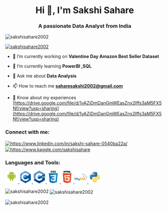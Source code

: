 <h1 align="center">Hi 👋, I'm Sakshi Sahare</h1>
<h3 align="center">A passionate Data Analyst from India</h3>

<p align="left"> <img src="https://komarev.com/ghpvc/?username=sakshisahare2002&label=Profile%20views&color=0e75b6&style=flat" alt="sakshisahare2002" /> </p>

<p align="left"> <a href="https://github.com/ryo-ma/github-profile-trophy"><img src="https://github-profile-trophy.vercel.app/?username=sakshisahare2002" alt="sakshisahare2002" /></a> </p>

- 🔭 I’m currently working on **Valentine Day Amazon Best Seller Dataset**

- 🌱 I’m currently learning **PowerBI ,SQL**

- 💬 Ask me about **Data Analysis**

- 📫 How to reach me **saharesakshi2002@gmail.com**

- 📄 Know about my experiences [https://drive.google.com/file/d/1vAZjDmDanGmWEasZnx2Iffs3aM5FX5Nf/view?usp=sharing](https://drive.google.com/file/d/1vAZjDmDanGmWEasZnx2Iffs3aM5FX5Nf/view?usp=sharing)

<h3 align="left">Connect with me:</h3>
<p align="left">
<a href="https://www.linkedin.com/in/sakshi-sahare-0540ba22a/" target="blank"><img align="center" src="https://raw.githubusercontent.com/rahuldkjain/github-profile-readme-generator/master/src/images/icons/Social/linked-in-alt.svg" alt="https://www.linkedin.com/in/sakshi-sahare-0540ba22a/" height="30" width="40" /></a>
<a href="https://kaggle.com/https://www.kaggle.com/sakshisahare" target="blank"><img align="center" src="https://raw.githubusercontent.com/rahuldkjain/github-profile-readme-generator/master/src/images/icons/Social/kaggle.svg" alt="https://www.kaggle.com/sakshisahare" height="30" width="40" /></a>
</p>

<h3 align="left">Languages and Tools:</h3>
<p align="left"> <a href="https://developer.android.com" target="_blank" rel="noreferrer"> <img src="https://raw.githubusercontent.com/devicons/devicon/master/icons/android/android-original-wordmark.svg" alt="android" width="40" height="40"/> </a> <a href="https://www.cprogramming.com/" target="_blank" rel="noreferrer"> <img src="https://raw.githubusercontent.com/devicons/devicon/master/icons/c/c-original.svg" alt="c" width="40" height="40"/> </a> <a href="https://www.w3schools.com/cpp/" target="_blank" rel="noreferrer"> <img src="https://raw.githubusercontent.com/devicons/devicon/master/icons/cplusplus/cplusplus-original.svg" alt="cplusplus" width="40" height="40"/> </a> <a href="https://www.w3schools.com/css/" target="_blank" rel="noreferrer"> <img src="https://raw.githubusercontent.com/devicons/devicon/master/icons/css3/css3-original-wordmark.svg" alt="css3" width="40" height="40"/> </a> <a href="https://www.w3.org/html/" target="_blank" rel="noreferrer"> <img src="https://raw.githubusercontent.com/devicons/devicon/master/icons/html5/html5-original-wordmark.svg" alt="html5" width="40" height="40"/> </a> <a href="https://www.mysql.com/" target="_blank" rel="noreferrer"> <img src="https://raw.githubusercontent.com/devicons/devicon/master/icons/mysql/mysql-original-wordmark.svg" alt="mysql" width="40" height="40"/> </a> <a href="https://www.python.org" target="_blank" rel="noreferrer"> <img src="https://raw.githubusercontent.com/devicons/devicon/master/icons/python/python-original.svg" alt="python" width="40" height="40"/> </a> </p>

<p><img align="left" src="https://github-readme-stats.vercel.app/api/top-langs?username=sakshisahare2002&show_icons=true&locale=en&layout=compact" alt="sakshisahare2002" /></p>

<p>&nbsp;<img align="center" src="https://github-readme-stats.vercel.app/api?username=sakshisahare2002&show_icons=true&locale=en" alt="sakshisahare2002" /></p>

<p><img align="center" src="https://github-readme-streak-stats.herokuapp.com/?user=sakshisahare2002&" alt="sakshisahare2002" /></p>
